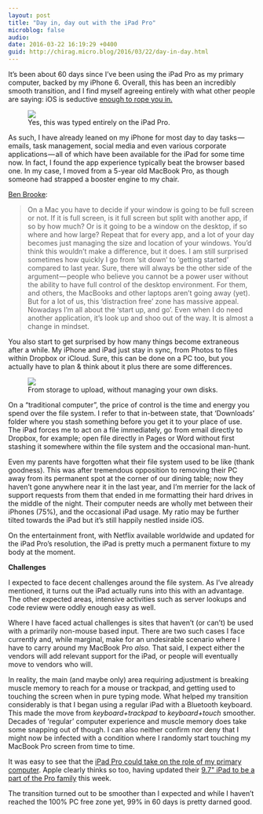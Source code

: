 ```yaml
---
layout: post
title: "Day in, day out with the iPad Pro"
microblog: false
audio: 
date: 2016-03-22 16:19:29 +0400
guid: http://chirag.micro.blog/2016/03/22/day-in-day.html
---
```

It’s been about 60 days since I’ve been using the iPad Pro as my primary computer, backed by my iPhone 6. Overall, this has been an incredibly smooth transition, and I find myself agreeing entirely with what other people are saying: iOS is seductive <a href="https://brooksreview.net/2016/01/ios/" target="_blank">enough to rope you in.</a>

<figure class="wp-caption">
<img src="https://cdtestweb.files.wordpress.com/2016/03/2b68e-1l6ttkkzkgqqk6hmftny6ga.jpeg">
<figcaption class="wp-caption-text">Yes, this was typed entirely on the iPad Pro. </figcaption></figure>

As such, I have already leaned on my iPhone for most day to day tasks — emails, task management, social media and even various corporate applications — all of which have been available for the iPad for some time now. In fact, I found the app experience typically beat the browser based one. In my case, I moved from a 5-year old MacBook Pro, as though someone had strapped a booster engine to my chair.

[Ben Brooke](https://brooksreview.net/2016/01/ios/):
> On a Mac you have to decide if your window is going to be full screen or not. If it is full screen, is it full screen but split with another app, if so by how much? Or is it going to be a window on the desktop, if so where and how large? Repeat that for every app, and a lot of your day becomes just managing the size and location of your windows. 
You’d think this wouldn’t make a difference, but it does. I am still surprised sometimes how quickly I go from ‘sit down’ to ‘getting started’ compared to last year. Sure, there will always be the other side of the argument — people who believe you cannot be a power user without the ability to have full control of the desktop environment. For them, and others, the MacBooks and other laptops aren’t going away (yet). But for a lot of us, this ‘distraction free’ zone has massive appeal.
Nowadays I’m all about the ‘start up, and go’. Even when I do need another application, it’s look up and shoo out of the way. It is almost a change in mindset.

You also start to get surprised by how many things become extraneous after a while. My iPhone and iPad just stay in sync, from Photos to files within Dropbox or iCloud. Sure, this can be done on a PC too, but you actually have to plan & think about it plus there are some differences.  

<figure class="wp-caption">
<img src="https://cdtestweb.files.wordpress.com/2016/03/38261-1kafs-a1v65k5jih1vtx2kw.jpeg">

<figcaption class="wp-caption-text">From storage to upload, without managing your own disks.</figcaption></figure>

On a “traditional computer”, the price of control is the time and energy you spend over the file system. I refer to that in-between state, that ‘Downloads’ folder where you stash something before you get it to your place of use. The iPad forces me to act on a file immediately, go from email directly to Dropbox, for example; open file directly in Pages or Word without first stashing it somewhere within the file system and the occasional man-hunt.  

Even my parents have forgotten what their file system used to be like (thank goodness). This was after tremendous opposition to removing their PC away from its permanent spot at the corner of our dining table; now they haven’t gone anywhere near it in the last year, and I’m merrier for the lack of support requests from them that ended in me formatting their hard drives in the middle of the night. Their computer needs are wholly met between their iPhones (75%), and the occasional iPad usage. My ratio may be further tilted towards the iPad but it’s still happily nestled inside iOS.


On the entertainment front, with Netflix available worldwide and updated for the iPad Pro’s resolution, the iPad is pretty much a permanent fixture to my body at the moment.

**Challenges**  

I expected to face decent challenges around the file system. As I’ve already mentioned, it turns out the iPad actually runs into this with an advantage. The other expected areas, intensive activities such as server lookups and code review were oddly enough easy as well.

Where I have faced actual challenges is sites that haven’t (or can’t) be used with a primarily non-mouse based input. There are two such cases I face currently and, while marginal, make for an undesirable scenario where I have to carry around my MacBook Pro <em>also. </em>That said, I expect either the vendors will add relevant support for the iPad, or people will eventually move to vendors who will.

In reality, the main (and maybe only) area requiring adjustment is breaking muscle memory to reach for a mouse or trackpad, and getting used to touching the screen when in pure typing mode. What helped my transition considerably is that I began using a regular iPad with a Bluetooth keyboard. This made the move from *keyboard+trackpad* to *keyboard+touch* smoother. Decades of ‘regular’ computer experience and muscle memory does take some snapping out of though. I can also neither confirm nor deny that I might now be infected with a condition where I randomly start touching my MacBook Pro screen from time to time.

It was easy to see that the [iPad Pro could take on the role of my primary computer](http://www.chirag.biz/2015/09/30/the-ipad-pro.html). Apple clearly thinks so too, having updated their [9.7" iPad to be a part of the Pro family](http://www.apple.com/pr/library/2016/03/21Apple-Introduces-9-7-inch-iPad-Pro.html) this week.

The transition turned out to be smoother than I expected and while I haven’t reached the 100% PC free zone yet, 99% in 60 days is pretty darned good.
